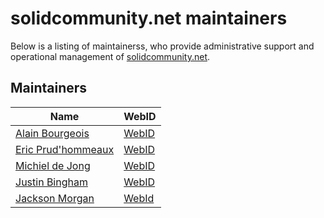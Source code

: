 # solidcommunity.net maintainers

Below is a listing of maintainerss, who provide administrative support
and operational management of [solidcommunity.net](https://solidcommunity.net).

## Maintainers

| Name      | WebID      |
| --------- | ---------- |
| [Alain Bourgeois](https://github.com/bourgeoa) | [WebID](https://bourgeoa.solid.community/profile/card#me) |
| [Eric Prud'hommeaux](https://github.com/ericp) | [WebID](https://ericp.solidcommunity.net) |
| [Michiel de Jong](https://github.com/michielbdejong) | [WebID](https://michielbdejong.solidcommunity.net/profile/card#me) |
| [Justin Bingham](https://github.com/justinwb) | [WebID](https://justin.inrupt.net/profile/card#me) | 
| [Jackson Morgan](https://github.com/jaxoncreed) | [WebId](https://jackson.solidcommunity.net/profile/card#me) |
